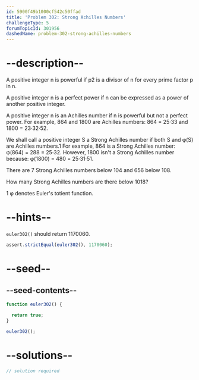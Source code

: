 ```yaml
---
id: 5900f49b1000cf542c50ffad
title: 'Problem 302: Strong Achilles Numbers'
challengeType: 5
forumTopicId: 301956
dashedName: problem-302-strong-achilles-numbers
---
```


# --description--

A positive integer n is powerful if p2 is a divisor of n for every prime factor p in n.

A positive integer n is a perfect power if n can be expressed as a power of another positive integer.

A positive integer n is an Achilles number if n is powerful but not a perfect power. For example, 864 and 1800 are Achilles numbers: 864 = 25·33 and 1800 = 23·32·52.

We shall call a positive integer S a Strong Achilles number if both S and φ(S) are Achilles numbers.1 For example, 864 is a Strong Achilles number: φ(864) = 288 = 25·32. However, 1800 isn't a Strong Achilles number because: φ(1800) = 480 = 25·31·51.

There are 7 Strong Achilles numbers below 104 and 656 below 108.

How many Strong Achilles numbers are there below 1018?

1 φ denotes Euler's totient function.

# --hints--

`euler302()` should return 1170060.

```js
assert.strictEqual(euler302(), 1170060);
```

# --seed--

## --seed-contents--

```js
function euler302() {

  return true;
}

euler302();
```

# --solutions--

```js
// solution required
```
